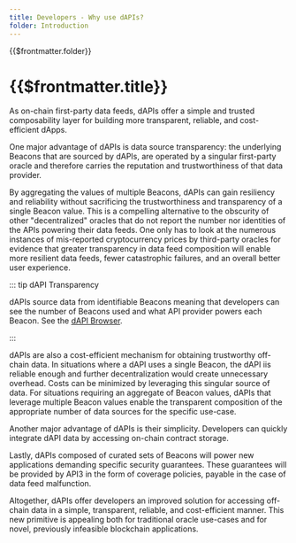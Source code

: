 ```yaml
---
title: Developers - Why use dAPIs?
folder: Introduction
---
```


<TitleSpan>{{$frontmatter.folder}}</TitleSpan>

# {{$frontmatter.title}}

<VersionWarning/>

<!--TocHeader />
<TOC class="table-of-contents" :include-level="[2,3]" /-->

As on-chain first-party data feeds, dAPIs offer a simple and trusted
composability layer for building more transparent, reliable, and cost-efficient
dApps.

One major advantage of dAPIs is data source transparency: the underlying Beacons
that are sourced by dAPIs, are operated by a singular first-party oracle and
therefore carries the reputation and trustworthiness of that data provider.

By aggregating the values of multiple Beacons, dAPIs can gain resiliency and
reliability without sacrificing the trustworthiness and transparency of a single
Beacon value. This is a compelling alternative to the obscurity of other
"decentralized" oracles that do not report the number nor identities of the APIs
powering their data feeds. One only has to look at the numerous instances of
mis-reported cryptocurrency prices by third-party oracles for evidence that
greater transparency in data feed composition will enable more resilient data
feeds, fewer catastrophic failures, and an overall better user experience.

::: tip dAPI Transparency

dAPIs source data from identifiable Beacons meaning that developers can see the
number of Beacons used and what API provider powers each Beacon. See the
[dAPI Browser](../reference/dapi-browser.md).

:::

dAPIs are also a cost-efficient mechanism for obtaining trustworthy off-chain
data. In situations where a dAPI uses a single Beacon, the dAPI iis reliable
enough and further decentralization would create unnecessary overhead. Costs can
be minimized by leveraging this singular source of data. For situations
requiring an aggregate of Beacon values, dAPIs that leverage multiple Beacon
values enable the transparent composition of the appropriate number of data
sources for the specific use-case.

Another major advantage of dAPIs is their simplicity. Developers can quickly
integrate dAPI data by accessing on-chain contract storage.

Lastly, dAPIs composed of curated sets of Beacons will power new applications
demanding specific security guarantees. These guarantees will be provided by
API3 in the form of coverage policies, payable in the case of data feed
malfunction.

Altogether, dAPIs offer developers an improved solution for accessing off-chain
data in a simple, transparent, reliable, and cost-efficient manner. This new
primitive is appealing both for traditional oracle use-cases and for novel,
previously infeasible blockchain applications.
